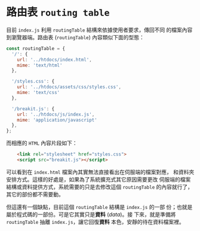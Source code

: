 <!---
  @file       intro.md
  @author     Yiwei Chiao (ywchiao@gmail.com)
  @date       12/14/2018 created.
  @date       12/14/2018 last modified.
  @version    0.1.0
  @since      0.1.0
  @copyright  CC-BY, © 2018 Yiwei Chiao
-->

# 路由表 `routing table`

 目前 `index.js` 利用 `routingTable` 結構來依據使用者要求，傳回不同
 的檔案內容到瀏覽器端。路由表 (`routingTable`) 內容類似下面的型態：

```javascript
const routingTable = {
  '/': {
    url: '../htdocs/index.html',
    mime: 'text/html'
  },

  '/styles.css': {
    url: '../htdocs/assets/css/styles.css',
    mime: 'text/css'
  },

  '/breakit.js': {
    url: '../htdocs/js/index.js',
    mime: 'application/javascript'
  },
};
```

 而相應的 `HTML` 內容片段如下：

```html
    <link rel="stylesheet" href="styles.css">
    <script src="breakit.js"></script>
```

 可以看到在 `index.html` 檔案內其實無法直接看出在伺服端的檔案對應，
 和資料夾安排方式。這樣的好處是，如果為了系統擴充式其它原因需要更改
 伺服端的檔案結構或資料提供方式，系統需要的只是去修改這個 `routingTable`
 的內容就行了，其它的部份都不需要動。

 但這還有一個缺點，目前這個 `routingTable` 結構是 `index.js` 的一部
 份；也就是屬於程式碼的一部份。可是它其實只是**資料** (*data*)。接
 下來，就是準備將 `routingTable` 抽離 `index.js`，讓它回復**資料**
 本色，安靜的待在資料檔案裡。

<!-- intro.md -->
